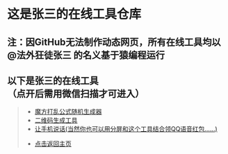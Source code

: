 # 这是张三的在线工具仓库
## 注：因GitHub无法制作动态网页，所有在线工具均以 @法外狂徒张三 的名义基于猿编程运行
## 以下是张三的在线工具<br>（点开后需用微信扫描才可进入）
> + [魔方打乱公式随机生成器](https://zhs141.github.io/tools/wca.jpg)
> + [二维码生成工具](https://zhs141.github.io/tools/qr.jpg)
> + [让手机说话(当然你也可以用分屏和这个工具结合领QQ语音红包……)](https://zhs141.github.io/tools/speaker.jpg)
> - [点击返回主页](https://zhs141.github.io)

